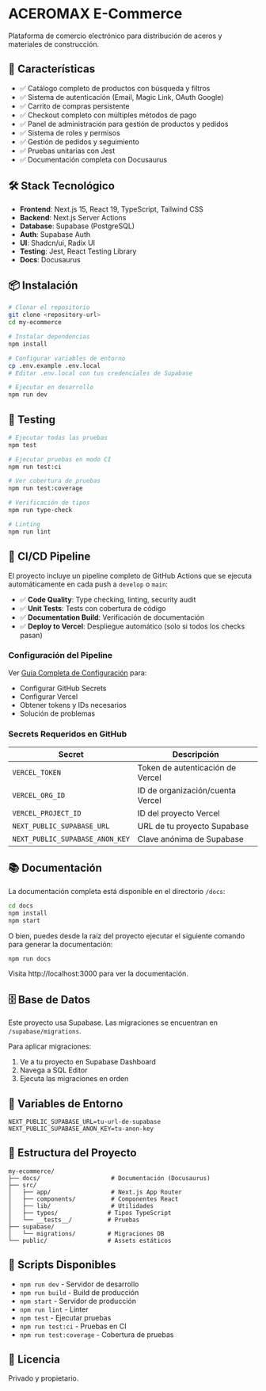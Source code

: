 # ACEROMAX E-Commerce

Plataforma de comercio electrónico para distribución de aceros y materiales de construcción.

## 🚀 Características

- ✅ Catálogo completo de productos con búsqueda y filtros
- ✅ Sistema de autenticación (Email, Magic Link, OAuth Google)
- ✅ Carrito de compras persistente
- ✅ Checkout completo con múltiples métodos de pago
- ✅ Panel de administración para gestión de productos y pedidos
- ✅ Sistema de roles y permisos
- ✅ Gestión de pedidos y seguimiento
- ✅ Pruebas unitarias con Jest
- ✅ Documentación completa con Docusaurus

## 🛠️ Stack Tecnológico

- **Frontend**: Next.js 15, React 19, TypeScript, Tailwind CSS
- **Backend**: Next.js Server Actions
- **Database**: Supabase (PostgreSQL)
- **Auth**: Supabase Auth
- **UI**: Shadcn/ui, Radix UI
- **Testing**: Jest, React Testing Library
- **Docs**: Docusaurus

## 📦 Instalación

```bash
# Clonar el repositorio
git clone <repository-url>
cd my-ecommerce

# Instalar dependencias
npm install

# Configurar variables de entorno
cp .env.example .env.local
# Editar .env.local con tus credenciales de Supabase

# Ejecutar en desarrollo
npm run dev
```

## 🧪 Testing

```bash
# Ejecutar todas las pruebas
npm test

# Ejecutar pruebas en modo CI
npm run test:ci

# Ver cobertura de pruebas
npm run test:coverage

# Verificación de tipos
npm run type-check

# Linting
npm run lint
```

## 🔄 CI/CD Pipeline

El proyecto incluye un pipeline completo de GitHub Actions que se ejecuta automáticamente en cada push a `develop` o `main`:

- ✅ **Code Quality**: Type checking, linting, security audit
- ✅ **Unit Tests**: Tests con cobertura de código
- ✅ **Documentation Build**: Verificación de documentación
- ✅ **Deploy to Vercel**: Despliegue automático (solo si todos los checks pasan)

### Configuración del Pipeline

Ver [Guía Completa de Configuración](.github/PIPELINE_SETUP.md) para:
- Configurar GitHub Secrets
- Configurar Vercel
- Obtener tokens y IDs necesarios
- Solución de problemas

### Secrets Requeridos en GitHub

| Secret | Descripción |
|--------|-------------|
| `VERCEL_TOKEN` | Token de autenticación de Vercel |
| `VERCEL_ORG_ID` | ID de organización/cuenta Vercel |
| `VERCEL_PROJECT_ID` | ID del proyecto Vercel |
| `NEXT_PUBLIC_SUPABASE_URL` | URL de tu proyecto Supabase |
| `NEXT_PUBLIC_SUPABASE_ANON_KEY` | Clave anónima de Supabase |

## 📚 Documentación

La documentación completa está disponible en el directorio `/docs`:

```bash
cd docs
npm install
npm start
```

O bien, puedes desde la raíz del proyecto ejecutar el siguiente comando para generar la documentación:

```bash
npm run docs
```

Visita http://localhost:3000 para ver la documentación.

## 🗄️ Base de Datos

Este proyecto usa Supabase. Las migraciones se encuentran en `/supabase/migrations`.

Para aplicar migraciones:
1. Ve a tu proyecto en Supabase Dashboard
2. Navega a SQL Editor
3. Ejecuta las migraciones en orden

## 🔑 Variables de Entorno

```env
NEXT_PUBLIC_SUPABASE_URL=tu-url-de-supabase
NEXT_PUBLIC_SUPABASE_ANON_KEY=tu-anon-key
```

## 📁 Estructura del Proyecto

```
my-ecommerce/
├── docs/                    # Documentación (Docusaurus)
├── src/
│   ├── app/                 # Next.js App Router
│   ├── components/          # Componentes React
│   ├── lib/                 # Utilidades
│   ├── types/              # Tipos TypeScript
│   └── __tests__/          # Pruebas
├── supabase/
│   └── migrations/         # Migraciones DB
└── public/                 # Assets estáticos
```

## 🚦 Scripts Disponibles

- `npm run dev` - Servidor de desarrollo
- `npm run build` - Build de producción
- `npm start` - Servidor de producción
- `npm run lint` - Linter
- `npm test` - Ejecutar pruebas
- `npm run test:ci` - Pruebas en CI
- `npm run test:coverage` - Cobertura de pruebas

## 📝 Licencia

Privado y propietario.
